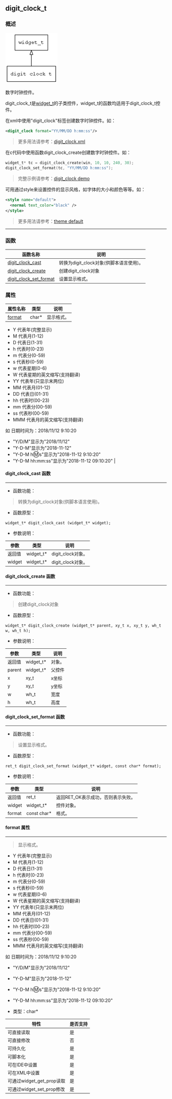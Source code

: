 ## digit\_clock\_t
### 概述
![image](images/digit_clock_t_0.png)

数字时钟控件。

 digit\_clock\_t是[widget\_t](widget_t.md)的子类控件，widget\_t的函数均适用于digit\_clock\_t控件。

 在xml中使用"digit\_clock"标签创建数字时钟控件。如：

 ```xml
 <digit_clock format="YY/MM/DD h:mm:ss"/>
 ```

 > 更多用法请参考：[digit\_clock.xml](
 https://github.com/zlgopen/awtk/blob/master/demos/assets/default/raw/ui/digit_clock.xml)

 在c代码中使用函数digit\_clock\_create创建数字时钟控件。如：

 ```c
 widget_t* tc = digit_clock_create(win, 10, 10, 240, 30);
 digit_clock_set_format(tc, "YY/MM/DD h:mm:ss");
 ```

 > 完整示例请参考：[digit\_clock demo](
 https://github.com/zlgopen/awtk-c-demos/blob/master/demos/digit_clock.c)

 可用通过style来设置控件的显示风格，如字体的大小和颜色等等。如：

 ```xml
 <style name="default">
   <normal text_color="black" />
 </style>
 ```

 > 更多用法请参考：[theme default](
 https://github.com/zlgopen/awtk/blob/master/demos/assets/default/raw/styles/default.xml#L138)
----------------------------------
### 函数
<p id="digit_clock_t_methods">

| 函数名称 | 说明 | 
| -------- | ------------ | 
| <a href="#digit_clock_t_digit_clock_cast">digit\_clock\_cast</a> | 转换为digit_clock对象(供脚本语言使用)。 |
| <a href="#digit_clock_t_digit_clock_create">digit\_clock\_create</a> | 创建digit_clock对象 |
| <a href="#digit_clock_t_digit_clock_set_format">digit\_clock\_set\_format</a> | 设置显示格式。 |
### 属性
<p id="digit_clock_t_properties">

| 属性名称 | 类型 | 说明 | 
| -------- | ----- | ------------ | 
| <a href="#digit_clock_t_format">format</a> | char* | 显示格式。

 * Y 代表年(完整显示)
 * M 代表月(1-12)
 * D 代表日(1-31)
 * h 代表时(0-23)
 * m 代表分(0-59)
 * s 代表秒(0-59)
 * w 代表星期(0-6)
 * W 代表星期的英文缩写(支持翻译)
 * YY 代表年(只显示末两位)
 * MM 代表月(01-12)
 * DD 代表日(01-31)
 * hh 代表时(00-23)
 * mm 代表分(00-59)
 * ss 代表秒(00-59)
 * MMM 代表月的英文缩写(支持翻译)

 如 日期时间为：2018/11/12 9:10:20
 * "Y/D/M"显示为"2018/11/12"
 * "Y-D-M"显示为"2018-11-12"
 * "Y-D-M h:m:s"显示为"2018-11-12 9:10:20"
 * "Y-D-M hh:mm:ss"显示为"2018-11-12 09:10:20" |
#### digit\_clock\_cast 函数
-----------------------

* 函数功能：

> <p id="digit_clock_t_digit_clock_cast">转换为digit_clock对象(供脚本语言使用)。

* 函数原型：

```
widget_t* digit_clock_cast (widget_t* widget);
```

* 参数说明：

| 参数 | 类型 | 说明 |
| -------- | ----- | --------- |
| 返回值 | widget\_t* | digit\_clock对象。 |
| widget | widget\_t* | digit\_clock对象。 |
#### digit\_clock\_create 函数
-----------------------

* 函数功能：

> <p id="digit_clock_t_digit_clock_create">创建digit_clock对象

* 函数原型：

```
widget_t* digit_clock_create (widget_t* parent, xy_t x, xy_t y, wh_t w, wh_t h);
```

* 参数说明：

| 参数 | 类型 | 说明 |
| -------- | ----- | --------- |
| 返回值 | widget\_t* | 对象。 |
| parent | widget\_t* | 父控件 |
| x | xy\_t | x坐标 |
| y | xy\_t | y坐标 |
| w | wh\_t | 宽度 |
| h | wh\_t | 高度 |
#### digit\_clock\_set\_format 函数
-----------------------

* 函数功能：

> <p id="digit_clock_t_digit_clock_set_format">设置显示格式。

* 函数原型：

```
ret_t digit_clock_set_format (widget_t* widget, const char* format);
```

* 参数说明：

| 参数 | 类型 | 说明 |
| -------- | ----- | --------- |
| 返回值 | ret\_t | 返回RET\_OK表示成功，否则表示失败。 |
| widget | widget\_t* | 控件对象。 |
| format | const char* | 格式。 |
#### format 属性
-----------------------
> <p id="digit_clock_t_format">显示格式。

 * Y 代表年(完整显示)
 * M 代表月(1-12)
 * D 代表日(1-31)
 * h 代表时(0-23)
 * m 代表分(0-59)
 * s 代表秒(0-59)
 * w 代表星期(0-6)
 * W 代表星期的英文缩写(支持翻译)
 * YY 代表年(只显示末两位)
 * MM 代表月(01-12)
 * DD 代表日(01-31)
 * hh 代表时(00-23)
 * mm 代表分(00-59)
 * ss 代表秒(00-59)
 * MMM 代表月的英文缩写(支持翻译)

 如 日期时间为：2018/11/12 9:10:20
 * "Y/D/M"显示为"2018/11/12"
 * "Y-D-M"显示为"2018-11-12"
 * "Y-D-M h:m:s"显示为"2018-11-12 9:10:20"
 * "Y-D-M hh:mm:ss"显示为"2018-11-12 09:10:20"

* 类型：char*

| 特性 | 是否支持 |
| -------- | ----- |
| 可直接读取 | 是 |
| 可直接修改 | 否 |
| 可持久化   | 是 |
| 可脚本化   | 是 |
| 可在IDE中设置 | 是 |
| 可在XML中设置 | 是 |
| 可通过widget\_get\_prop读取 | 是 |
| 可通过widget\_set\_prop修改 | 是 |
